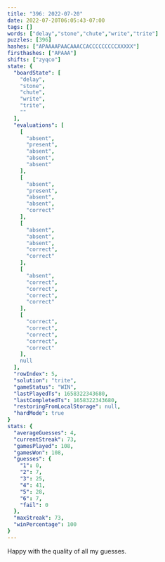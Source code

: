 ```yaml
---
title: "396: 2022-07-20"
date: 2022-07-20T06:05:43-07:00
tags: []
words: ["delay","stone","chute","write","trite"]
puzzles: [396]
hashes: ["APAAAAPAACAAACCACCCCCCCCCXXXXX"]
firsthashes: ["APAAA"]
shifts: ["zyqco"]
state: {
  "boardState": [
    "delay",
    "stone",
    "chute",
    "write",
    "trite",
    ""
  ],
  "evaluations": [
    [
      "absent",
      "present",
      "absent",
      "absent",
      "absent"
    ],
    [
      "absent",
      "present",
      "absent",
      "absent",
      "correct"
    ],
    [
      "absent",
      "absent",
      "absent",
      "correct",
      "correct"
    ],
    [
      "absent",
      "correct",
      "correct",
      "correct",
      "correct"
    ],
    [
      "correct",
      "correct",
      "correct",
      "correct",
      "correct"
    ],
    null
  ],
  "rowIndex": 5,
  "solution": "trite",
  "gameStatus": "WIN",
  "lastPlayedTs": 1658322343680,
  "lastCompletedTs": 1658322343680,
  "restoringFromLocalStorage": null,
  "hardMode": true
}
stats: {
  "averageGuesses": 4,
  "currentStreak": 73,
  "gamesPlayed": 108,
  "gamesWon": 108,
  "guesses": {
    "1": 0,
    "2": 7,
    "3": 25,
    "4": 41,
    "5": 28,
    "6": 7,
    "fail": 0
  },
  "maxStreak": 73,
  "winPercentage": 100
}
---
```


<!-- more -->
Happy with the quality of all my guesses. 
